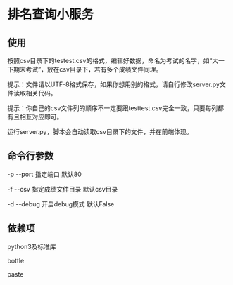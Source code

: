 # 排名查询小服务
## 使用
按照csv目录下的testest.csv的格式，编辑好数据，命名为考试的名字，如“大一下期末考试”，放在csv目录下，若有多个成绩文件同理。

提示：文件请以UTF-8格式保存，如果你想用别的格式，请自行修改server.py文件读取相关代码。

提示：你自己的csv文件列的顺序不一定要跟testtest.csv完全一致，只要每列都有且相互对应即可。

运行server.py，脚本会自动读取csv目录下的文件，并在前端体现。

## 命令行参数
-p --port 指定端口 默认80

-f --csv 指定成绩文件目录 默认csv目录

-d --debug 开启debug模式 默认False

## 依赖项
python3及标准库

bottle

paste